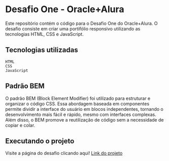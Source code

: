 # Desafio One - Oracle+Alura

Este repositório contém o código para o Desafio One do Oracle+Alura. O desafio consiste em criar uma portifólio responsivo utilizando as tecnologias HTML, CSS e JavaScript.

## Tecnologias utilizadas

    HTML
    CSS
    JavaScript

## Padrão BEM

O padrão BEM (Block Element Modifier) foi utilizado para estruturar e organizar o código CSS. Essa abordagem baseada em componentes permite dividir a interface do usuário em blocos independentes, tornando o desenvolvimento mais fácil e rápido, mesmo com interfaces complexas. Além disso, o BEM promove a reutilização de código sem a necessidade de copiar e colar.

## Executando o projeto

Visite a página do desafio clicando aqui! [Link do projeto](https://emanoelaleixo.github.io/portifolio)
